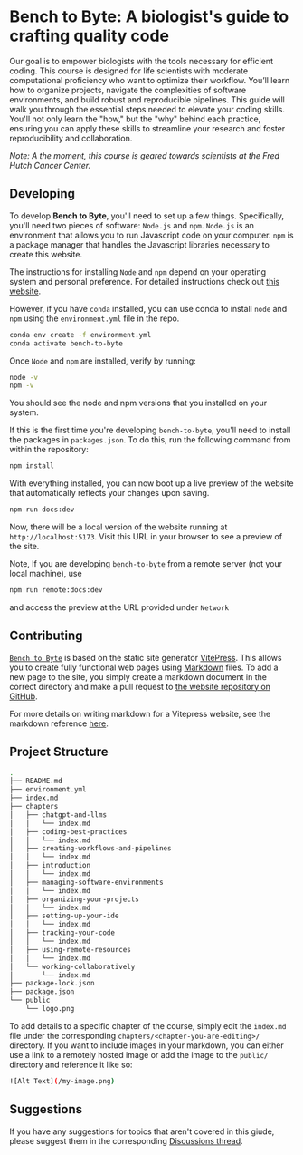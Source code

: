 # Bench to Byte: A biologist's guide to crafting quality code

Our goal is to empower biologists with the tools necessary for efficient coding. This course is designed for life scientists with moderate computational proficiency who want to optimize their workflow. You’ll learn how to organize projects, navigate the complexities of software environments, and build robust and reproducible pipelines. This guide will walk you through the essential steps needed to elevate your coding skills. You'll not only learn the "how," but the "why" behind each practice, ensuring you can apply these skills to streamline your research and foster reproducibility and collaboration.

_Note: A the moment, this course is geared towards scientists at the Fred Hutch Cancer Center._

## Developing

To develop **Bench to Byte**, you'll need to set up a few things. Specifically, you'll need two pieces of software: `Node.js` and `npm`. `Node.js` is an environment that allows you to run Javascript code on your computer. `npm` is a package manager that handles the Javascript libraries necessary to create this website.

The instructions for installing `Node` and `npm` depend on your operating system and personal preference. For detailed instructions check out [this website](https://docs.npmjs.com/downloading-and-installing-node-js-and-npm).

However, if you have `conda` installed, you can use conda to install `node` and `npm` using the `environment.yml` file in the repo.

```bash
conda env create -f environment.yml
conda activate bench-to-byte
```

Once `Node` and `npm` are installed, verify by running:

```bash
node -v
npm -v
```

You should see the node and npm versions that you installed on your system.

If this is the first time you're developing `bench-to-byte`, you'll need to install the packages in `packages.json`. To do this, run the following command from within the repository:

```bash
npm install
```

With everything installed, you can now boot up a live preview of the website that automatically reflects your changes upon saving.

```bash
npm run docs:dev
```

Now, there will be a local version of the website running at `http://localhost:5173`. Visit this URL in your browser to see a preview of the site.

Note, If you are developing `bench-to-byte` from a remote server (not your local machine), use

```bash
npm run remote:docs:dev
```

and access the preview at the URL provided under `Network`

## Contributing

[`Bench to Byte`](https://github.com/WillHannon-MCB/bench-to-byte) is based on the static site generator [VitePress](https://vitepress.dev/). This allows you to create fully functional web pages using [Markdown](https://www.markdownguide.org/) files. To add a new page to the site, you simply create a markdown document in the correct directory and make a pull request to [the website repository on GitHub](https://github.com/WillHannon-MCB/bench-to-byte).

For more details on writing markdown for a Vitepress website, see the markdown reference [here](https://vitepress.dev/guide/markdown).

## Project Structure

```bash
.
├── README.md
├── environment.yml
├── index.md
├── chapters
│   ├── chatgpt-and-llms
│   │   └── index.md
│   ├── coding-best-practices
│   │   └── index.md
│   ├── creating-workflows-and-pipelines
│   │   └── index.md
│   ├── introduction
│   │   └── index.md
│   ├── managing-software-environments
│   │   └── index.md
│   ├── organizing-your-projects
│   │   └── index.md
│   ├── setting-up-your-ide
│   │   └── index.md
│   ├── tracking-your-code
│   │   └── index.md
│   ├── using-remote-resources
│   │   └── index.md
│   └── working-collaboratively
│       └── index.md
├── package-lock.json
├── package.json
└── public
    └── logo.png
```

To add details to a specific chapter of the course, simply edit the `index.md` file under the corresponding `chapters/<chapter-you-are-editing>/` directory. If you want to include images in your markdown, you can either use a link to a remotely hosted image or add the image to the `public/` directory and reference it like so:

```bash
![Alt Text](/my-image.png)
```

## Suggestions

If you have any suggestions for topics that aren't covered in this giude, please suggest them in the corresponding [Discussions thread](https://github.com/WillHannon-MCB/bench-to-byte/discussions/1).
